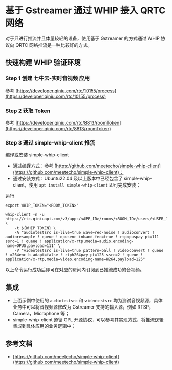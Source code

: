# 基于 Gstreamer 通过 WHIP 接入 QRTC 网络

对于只进行推流并且体量较轻的设备，使用基于 Gstreamer 的方式通过 WHIP 协议向 QRTC 网络推流是一种比较好的方式。

## 快速构建 WHIP 验证环境

### Step 1 创建 七牛云-实时音视频 应用

参考 [https://developer.qiniu.com/rtc/10155/process](https://developer.qiniu.com/rtc/10155/process)

### Step 2 获取 Token

参考 [https://developer.qiniu.com/rtc/8813/roomToken](https://developer.qiniu.com/rtc/8813/roomToken)

### Step 3 通过 simple-whip-client 推流

编译或安装 simple-whip-client

- 通过编译方式：参考 [https://github.com/meetecho/simple-whip-client](https://github.com/meetecho/simple-whip-client)；
- 通过安装方式：Ubuntu22.04 及以上版本中已经包含了 simple-whip-client，使用 `apt install simple-whip-client` 即可完成安装；

运行

```shell
export WHIP_TOKEN="<ROOM_TOKEN>"

whip-client -n -u https://rtc.qiniuapi.com/v3/apps/<APP_ID>/rooms/<ROOM_ID>/users/<USER_ID>/publish \
    -t ${WHIP_TOKEN} \
    -A "audiotestsrc is-live=true wave=red-noise ! audioconvert ! audioresample ! queue ! opusenc inband-fec=true ! rtpopuspay pt=111 ssrc=1 ! queue ! application/x-rtp,media=audio,encoding-name=OPUS,payload=111" \
    -V "videotestsrc is-live=true pattern=ball ! videoconvert ! queue ! x264enc b-adapt=false ! rtph264pay pt=125 ssrc=2 ! queue ! application/x-rtp,media=video,encoding-name=H264,payload=125"

```

以上命令运行成功后即可在对应的房间内订阅到已推流成功的音视频。

## 集成

- 上面示例中使用的 `audiotestsrc` 和 `videotestsrc` 均为测试音视频源，具体业务中可以将音视频源修改为 Gstreamer 支持的输入源，例如 RTSP，Camera，Microphone 等；
- simple-whip-client 遵循 GPL 开源协议，可以参考其实现方式，将推流逻辑集成到具体应用的业务逻辑中；

## 参考文档

- [https://github.com/meetecho/simple-whip-client](https://github.com/meetecho/simple-whip-client)
